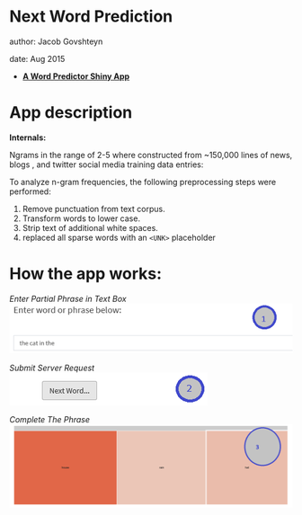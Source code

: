 Next Word Prediction
========================================================
author: Jacob Govshteyn

date: Aug 2015



- [**A Word Predictor Shiny App**](https://jacob-govshteyn.shinyapps.io/NextWordKnModel)  


App description
========================================================

__Internals:__

Ngrams in the range of 2-5 where constructed from ~150,000 lines of news, blogs , and twitter social media training data entries:

To analyze n-gram frequencies, the following preprocessing steps were performed:

1. Remove punctuation from text corpus.
3. Transform words to lower case.
3. Strip text of additional white spaces.
4. replaced all sparse words with an `<UNK>` placeholder

How the app works:
========================================================

_Enter Partial Phrase in Text Box_
![alt text](./images/phrase.PNG)


_Submit Server Request_
![alt text](./images/next.PNG) 


_Complete The Phrase_
![alt text](./images/treeMap.PNG)


